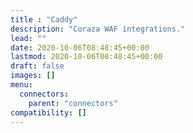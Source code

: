 ```yaml
---
title : "Caddy"
description: "Coraza WAF integrations."
lead: ""
date: 2020-10-06T08:48:45+00:00
lastmod: 2020-10-06T08:48:45+00:00
draft: false
images: []
menu:
  connectors:
    parent: "connectors"
compatibility: []
---
```


